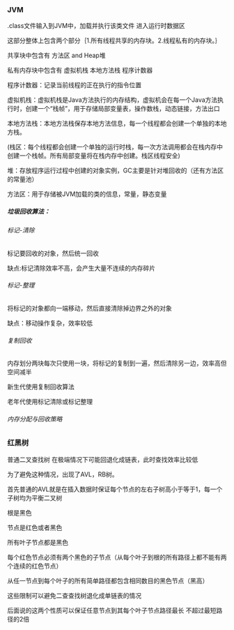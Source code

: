 ### JVM

.class文件输入到JVM中，加载并执行该类文件   进入运行时数据区

这部分整体上包含两个部分｛1.所有线程共享的内存块。2.线程私有的内存块。｝

共享块中包含有  方法区 and Heap堆

私有内存块中包含有   虚拟机栈 本地方法栈 程序计数器

程序计数器：记录当前线程的正在执行的指令位置

虚拟机栈：虚拟机栈是Java方法执行的内存结构，虚拟机会在每一个Java方法执行时，创建一个“栈帧”，用于存储局部变量表，操作数栈，动态链接，方法出口

本地方法栈：本地方法栈保存本地方法信息，每一个线程都会创建一个单独的本地方栈。

(栈区：每个线程都会创建一个单独的运行时栈，每一次方法调用都会在栈内存中创建一个栈帧。所有局部变量将在栈内存中创建。栈区线程安全)





堆：存放程序运行过程中创建的对象实例，GC主要是针对堆回收的（还有方法区的常量池）

方法区：用于存储被JVM加载的类的信息，常量，静态变量

##### 垃圾回收算法：

###### 标记-清除

标记要回收的对象，然后统一回收

缺点:标记清除效率不高，会产生大量不连续的内存碎片

###### 标记-整理

将标记的对象都向一端移动，然后直接清除掉边界之外的对象

缺点：移动操作复杂，效率较低

###### 复制回收

内存划分两块每次只使用一块，将标记的复制到一遍，然后清除另一边，效率高但空间减半

新生代使用复制回收算法

老年代使用标记清除或标记整理

###### 内存分配与回收策略



### 红黑树

普通二叉查找树 在极端情况下可能回退化成链表，此时查找效率比较低



为了避免这种情况，出现了AVL，RB树。

首先普通的AVL就是在插入数据时保证每个节点的左右子树高小于等于1，每一个子树均为平衡二叉树



根是黑色

节点是红色或者黑色

所有叶子节点都是黑色

每个红色节点必须有两个黑色的子节点（从每个叶子到根的所有路径上都不能有两个连续的红色节点）

从任一节点到每个叶子的所有简单路径都包含相同数目的黑色节点（黑高）

这些限制可以避免二查查找树退化成单链表的情况

后面说的这两个性质可以保证任意节点到其每个叶子节点路径最长  不超过最短路径的2倍


